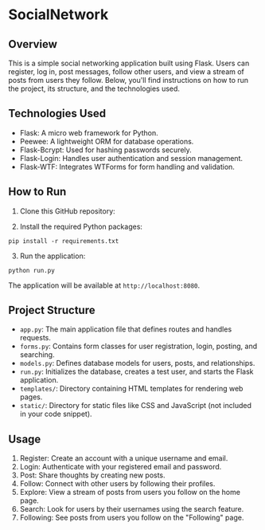 # SocialNetwork


## Overview

This is a simple social networking application built using Flask. Users can register, log in, post messages, follow other users, and view a stream of posts from users they follow. Below, you'll find instructions on how to run the project, its structure, and the technologies used.

## Technologies Used

- Flask: A micro web framework for Python.
- Peewee: A lightweight ORM for database operations.
- Flask-Bcrypt: Used for hashing passwords securely.
- Flask-Login: Handles user authentication and session management.
- Flask-WTF: Integrates WTForms for form handling and validation.

## How to Run

1. Clone this GitHub repository:

2. Install the required Python packages:
  ```
  pip install -r requirements.txt
  ```

3. Run the application:
  ```
  python run.py
  ```


The application will be available at `http://localhost:8080`.

## Project Structure

- `app.py`: The main application file that defines routes and handles requests.
- `forms.py`: Contains form classes for user registration, login, posting, and searching.
- `models.py`: Defines database models for users, posts, and relationships.
- `run.py`: Initializes the database, creates a test user, and starts the Flask application.
- `templates/`: Directory containing HTML templates for rendering web pages.
- `static/`: Directory for static files like CSS and JavaScript (not included in your code snippet).

## Usage

1. Register: Create an account with a unique username and email.
2. Login: Authenticate with your registered email and password.
3. Post: Share thoughts by creating new posts.
4. Follow: Connect with other users by following their profiles.
5. Explore: View a stream of posts from users you follow on the home page.
6. Search: Look for users by their usernames using the search feature.
7. Following: See posts from users you follow on the "Following" page.


